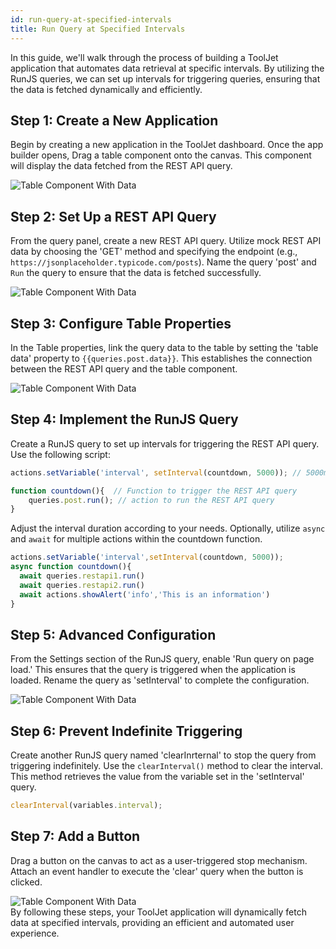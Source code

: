 ```yaml
---
id: run-query-at-specified-intervals
title: Run Query at Specified Intervals
---
```

<div>

In this guide, we'll walk through the process of building a ToolJet application that automates data retrieval at specific intervals. By utilizing the RunJS queries, we can set up intervals for triggering queries, ensuring that the data is fetched dynamically and efficiently.

</div>

<div>

## Step 1: Create a New Application

Begin by creating a new application in the ToolJet dashboard. Once the app builder opens, Drag a table component onto the canvas. This component will display the data fetched from the REST API query.

<div style={{textAlign: 'center'}}>
 <img style={{ border:'0', marginBottom:'15px', borderRadius:'5px', boxShadow: '0px 1px 3px rgba(0, 0, 0, 0.2)' }} className="screenshot-full" src="/img/how-to/setinterval/table.png" alt="Table Component With Data" />
</div>

</div>

<div>

## Step 2: Set Up a REST API Query

From the query panel, create a new REST API query. Utilize mock REST API data by choosing the 'GET' method and specifying the endpoint (e.g., `https://jsonplaceholder.typicode.com/posts`). Name the query 'post' and `Run` the query to ensure that the data is fetched successfully.

<div style={{textAlign: 'center'}}>
 <img style={{ border:'0', marginBottom:'15px', borderRadius:'5px', boxShadow: '0px 1px 3px rgba(0, 0, 0, 0.2)' }} className="screenshot-full" src="/img/how-to/setinterval/queryprev.png" alt="Table Component With Data" />
</div>

</div>

<div>

## Step 3: Configure Table Properties

In the Table properties, link the query data to the table by setting the 'table data' property to `{{queries.post.data}}`. This establishes the connection between the REST API query and the table component.

<div style={{textAlign: 'center'}}>
 <img style={{ border:'0', marginBottom:'15px', borderRadius:'5px', boxShadow: '0px 1px 3px rgba(0, 0, 0, 0.2)' }} className="screenshot-full" src="/img/how-to/setinterval/queryp.png" alt="Table Component With Data" />
</div>

</div>

<div>

## Step 4: Implement the RunJS Query

Create a RunJS query to set up intervals for triggering the REST API query. Use the following script:

```js
actions.setVariable('interval', setInterval(countdown, 5000)); // 5000ms = 5 seconds

function countdown(){  // Function to trigger the REST API query
    queries.post.run(); // action to run the REST API query
}
```

Adjust the interval duration according to your needs. Optionally, utilize `async` and `await` for multiple actions within the countdown function.

```js
actions.setVariable('interval',setInterval(countdown, 5000));
async function countdown(){
  await queries.restapi1.run()
  await queries.restapi2.run()
  await actions.showAlert('info','This is an information')
}
```

</div>

<div>

## Step 5: Advanced Configuration


From the Settings section of the RunJS query, enable 'Run query on page load.' This ensures that the query is triggered when the application is loaded. Rename the query as 'setInterval' to complete the configuration.

<div style={{textAlign: 'center'}}>
 <img style={{ border:'0', marginBottom:'15px', borderRadius:'5px', boxShadow: '0px 1px 3px rgba(0, 0, 0, 0.2)' }} className="screenshot-full" src="/img/how-to/setinterval/settings.png" alt="Table Component With Data" />
</div>

</div>

<div>

## Step 6: Prevent Indefinite Triggering

Create another RunJS query named 'clearInrternal' to stop the query from triggering indefinitely. Use the `clearInterval()` method to clear the interval. This method retrieves the value from the variable set in the 'setInterval' query.

```js
clearInterval(variables.interval);
```

</div>

<div>

## Step 7: Add a Button

Drag a button on the canvas to act as a user-triggered stop mechanism. Attach an event handler to execute the 'clear' query when the button is clicked.

<div style={{textAlign: 'center'}}>
 <img style={{ border:'0', marginBottom:'15px', borderRadius:'5px', boxShadow: '0px 1px 3px rgba(0, 0, 0, 0.2)' }} className="screenshot-full" src="/img/how-to/setinterval/clearint.png" alt="Table Component With Data" />
</div>

</div>

<div>
By following these steps, your ToolJet application will dynamically fetch data at specified intervals, providing an efficient and automated user experience.

</div>
